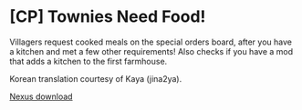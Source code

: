 # [CP] Townies Need Food!
Villagers request cooked meals on the special orders board, after you have a kitchen and met a few other requirements! Also checks if you have a mod that adds a kitchen to the first farmhouse. 

Korean translation courtesy of Kaya (jina2ya).

<a href="https://www.nexusmods.com/stardewvalley/mods/6534">Nexus download</a>
